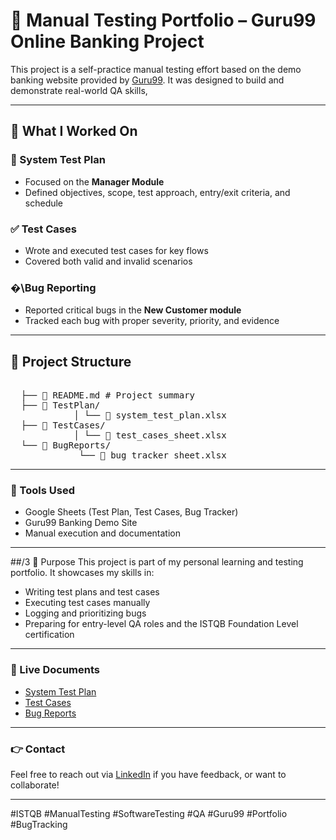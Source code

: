 # 🔪 Manual Testing Portfolio – Guru99 Online Banking Project

This project is a self-practice manual testing effort based on the demo banking website provided by [Guru99](https://demo.guru99.com/). It was designed to build and demonstrate real-world QA skills, 

---

## 🔧 What I Worked On

### 📄 System Test Plan
- Focused on the **Manager Module**
- Defined objectives, scope, test approach, entry/exit criteria, and schedule

### ✅ Test Cases
- Wrote and executed test cases for key flows
- Covered both valid and invalid scenarios

### �\Bug Reporting
- Reported critical bugs in the **New Customer module**
- Tracked each bug with proper severity, priority, and evidence

---

## 📂 Project Structure

<pre> 
  ├── 📄 README.md # Project summary 
  ├── 📁 TestPlan/ 
            │ └── 📄 system_test_plan.xlsx 
  ├── 📁 TestCases/ 
            │ └── 📄 test_cases_sheet.xlsx 
  └── 📁 BugReports/
             └── 📄 bug_tracker_sheet.xlsx </pre>
---

### 📅 Tools Used
- Google Sheets (Test Plan, Test Cases, Bug Tracker)
- Guru99 Banking Demo Site
- Manual execution and documentation

---

##/3 🚀 Purpose
This project is part of my personal learning and testing portfolio. It showcases my skills in:
- Writing test plans and test cases
- Executing test cases manually
- Logging and prioritizing bugs
- Preparing for entry-level QA roles and the ISTQB Foundation Level certification

---

### 🔗 Live Documents
- [System Test Plan](https://docs.google.com/spreadsheets/d/104TD4aHYy96VYyTawzTz69xwLnUmCQFQhRpTI9RCa3g/edit?usp=sharing)
- [Test Cases](https://docs.google.com/spreadsheets/d/1cL1VLBsTxuUvYJaQccZNevje7G5FoONu7UrJkb0iszI/edit?usp=sharing)
- [Bug Reports](https://docs.google.com/spreadsheets/d/1gCUxen_9ncuFwpfksIsCscSC9GpbU02udvQr0Puw1Kg/edit?usp=sharing)

---

### 👉 Contact
Feel free to reach out via
 [LinkedIn](https://www.linkedin.com/in/mondy-bourham/)
 if you have feedback, or want to collaborate!

---

#ISTQB #ManualTesting #SoftwareTesting #QA #Guru99 #Portfolio #BugTracking
